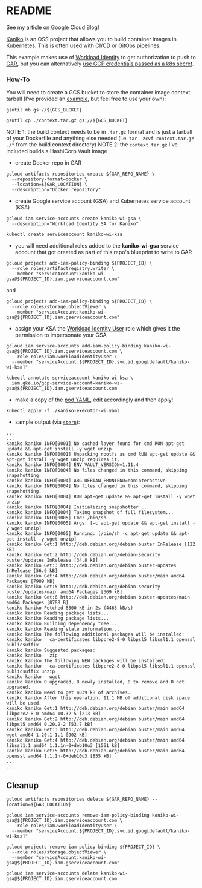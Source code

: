 # README

See my [article](https://cloud.google.com/blog/products/containers-kubernetes/open-source-tools-can-help-gke-work-with-cloud-apis) on Google Cloud Blog!

[Kaniko](https://github.com/GoogleContainerTools/kaniko) is an OSS project that allows you to build container images in Kubernetes.  This is often used with CI/CD or GitOps pipelines.

This example makes use of [Workload Identity](https://cloud.google.com/kubernetes-engine/docs/how-to/workload-identity) to get authorization to push to [GAR](https://cloud.google.com/artifact-registry), but you can alternatively [use GCP credentials passed as a k8s secret](https://github.com/GoogleContainerTools/kaniko/blob/main/README.md#kubernetes-secret).


### How-To
You will need to create a GCS bucket to store the container image context tarball (I've provided an [example](./context.tar.gz), but feel free to use your own):
```console
gsutil mb gs://${GCS_BUCKET}

gsutil cp ./context.tar.gz gs://${GCS_BUCKET}
```
NOTE 1: the build context needs to be in `.tar.gz` format and is just a tarball of your Dockerfile and anything else needed (i.e. `tar -zcvf context.tar.gz ./*` from the build context directory)
NOTE 2: the `context.tar.gz` I've included builds a HashiCorp Vault image

- create Docker repo in GAR
```console
gcloud artifacts repositories create ${GAR_REPO_NAME} \
  --repository-format=docker \
  --location=${GAR_LOCATION} \
  --description="Docker repository"
```

- create Google service account (GSA) and Kubernetes service account (KSA)
```console
gcloud iam service-accounts create kaniko-wi-gsa \
  --description="Workload Identity SA for Kaniko"
```

```console
kubectl create serviceaccount kaniko-wi-ksa
```

- you will need additional roles added to the **kaniko-wi-gsa** service account that got created as part of this repo's blueprint to write to GAR
```console
gcloud projects add-iam-policy-binding ${PROJECT_ID} \
  --role roles/artifactregistry.writer \
  --member "serviceAccount:kaniko-wi-gsa@${PROJECT_ID}.iam.gserviceaccount.com"
```
and
```console
gcloud projects add-iam-policy-binding ${PROJECT_ID} \
  --role roles/storage.objectViewer \
  --member "serviceAccount:kaniko-wi-gsa@${PROJECT_ID}.iam.gserviceaccount.com"
```

- assign your KSA the [Workload Identity User](https://cloud.google.com/iam/docs/understanding-roles#iam.workloadIdentityUser) role which gives it the permission to impersonate your GSA
```console
gcloud iam service-accounts add-iam-policy-binding kaniko-wi-gsa@${PROJECT_ID}.iam.gserviceaccount.com \
  --role roles/iam.workloadIdentityUser \
  --member "serviceAccount:${PROJECT_ID}.svc.id.goog[default/kaniko-wi-ksa]"
```

```console
kubectl annotate serviceaccount kaniko-wi-ksa \
  iam.gke.io/gcp-service-account=kaniko-wi-gsa@${PROJECT_ID}.iam.gserviceaccount.com
```

- make a copy of the [pod YAML](./kaniko-executor-wi.yaml.sample), edit accordingly and then apply!
```console
kubectl apply -f ./kaniko-executor-wi.yaml
```

- sample output (via [`stern`](https://github.com/wercker/stern)):
```
...
...
kaniko kaniko INFO[0001] No cached layer found for cmd RUN apt-get update && apt-get install -y wget unzip
kaniko kaniko INFO[0001] Unpacking rootfs as cmd RUN apt-get update && apt-get install -y wget unzip requires it.
kaniko kaniko INFO[0004] ENV VAULT_VERSION=1.11.4
kaniko kaniko INFO[0004] No files changed in this command, skipping snapshotting.
kaniko kaniko INFO[0004] ARG DEBIAN_FRONTEND=noninteractive
kaniko kaniko INFO[0004] No files changed in this command, skipping snapshotting.
kaniko kaniko INFO[0004] RUN apt-get update && apt-get install -y wget unzip
kaniko kaniko INFO[0004] Initializing snapshotter ...
kaniko kaniko INFO[0004] Taking snapshot of full filesystem...
kaniko kaniko INFO[0005] Cmd: /bin/sh
kaniko kaniko INFO[0005] Args: [-c apt-get update && apt-get install -y wget unzip]
kaniko kaniko INFO[0005] Running: [/bin/sh -c apt-get update && apt-get install -y wget unzip]
kaniko kaniko Get:1 http://deb.debian.org/debian buster InRelease [122 kB]
kaniko kaniko Get:2 http://deb.debian.org/debian-security buster/updates InRelease [34.8 kB]
kaniko kaniko Get:3 http://deb.debian.org/debian buster-updates InRelease [56.6 kB]
kaniko kaniko Get:4 http://deb.debian.org/debian buster/main amd64 Packages [7909 kB]
kaniko kaniko Get:5 http://deb.debian.org/debian-security buster/updates/main amd64 Packages [369 kB]
kaniko kaniko Get:6 http://deb.debian.org/debian buster-updates/main amd64 Packages [8788 B]
kaniko kaniko Fetched 8500 kB in 2s (4465 kB/s)
kaniko kaniko Reading package lists...
kaniko kaniko Reading package lists...
kaniko kaniko Building dependency tree...
kaniko kaniko Reading state information...
kaniko kaniko The following additional packages will be installed:
kaniko kaniko   ca-certificates libpcre2-8-0 libpsl5 libssl1.1 openssl publicsuffix
kaniko kaniko Suggested packages:
kaniko kaniko   zip
kaniko kaniko The following NEW packages will be installed:
kaniko kaniko   ca-certificates libpcre2-8-0 libpsl5 libssl1.1 openssl publicsuffix unzip
kaniko kaniko   wget
kaniko kaniko 0 upgraded, 8 newly installed, 0 to remove and 0 not upgraded.
kaniko kaniko Need to get 4039 kB of archives.
kaniko kaniko After this operation, 11.1 MB of additional disk space will be used.
kaniko kaniko Get:1 http://deb.debian.org/debian buster/main amd64 libpcre2-8-0 amd64 10.32-5 [213 kB]
kaniko kaniko Get:2 http://deb.debian.org/debian buster/main amd64 libpsl5 amd64 0.20.2-2 [53.7 kB]
kaniko kaniko Get:3 http://deb.debian.org/debian buster/main amd64 wget amd64 1.20.1-1.1 [902 kB]
kaniko kaniko Get:4 http://deb.debian.org/debian buster/main amd64 libssl1.1 amd64 1.1.1n-0+deb10u3 [1551 kB]
kaniko kaniko Get:5 http://deb.debian.org/debian buster/main amd64 openssl amd64 1.1.1n-0+deb10u3 [855 kB]
...
...
```


## Cleanup
```console
gcloud artifacts repositories delete ${GAR_REPO_NAME} --location=${GAR_LOCATION}

gcloud iam service-accounts remove-iam-policy-binding kaniko-wi-gsa@${PROJECT_ID}.iam.gserviceaccount.com \
  --role roles/iam.workloadIdentityUser \
  --member "serviceAccount:${PROJECT_ID}.svc.id.goog[default/kaniko-wi-ksa]"

gcloud projects remove-iam-policy-binding ${PROJECT_ID} \
  --role roles/storage.objectViewer \
  --member "serviceAccount:kaniko-wi-gsa@${PROJECT_ID}.iam.gserviceaccount.com"

gcloud iam service-accounts delete kaniko-wi-gsa@${PROJECT_ID}.iam.gserviceaccount.com
```
